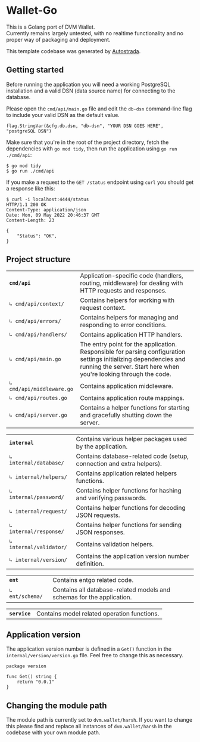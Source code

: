 # Wallet-Go

This is a Golang port of DVM Wallet.
<br>
Currently remains largely untested, with no realtime functionality and no proper way of packaging and deployment.
<br>

This template codebase was generated by [Autostrada](https://autostrada.dev/).

## Getting started

Before running the application you will need a working PostgreSQL installation and a valid DSN (data source name) for connecting to the database.

Please open the `cmd/api/main.go` file and edit the `db-dsn` command-line flag to include your valid DSN as the default value.

```
flag.StringVar(&cfg.db.dsn, "db-dsn", "YOUR DSN GOES HERE", "postgreSQL DSN")
```

Make sure that you're in the root of the project directory, fetch the dependencies with `go mod tidy`, then run the application using `go run ./cmd/api`:

```
$ go mod tidy
$ go run ./cmd/api
```

If you make a request to the `GET /status` endpoint using `curl` you should get a response like this:

```
$ curl -i localhost:4444/status
HTTP/1.1 200 OK
Content-Type: application/json
Date: Mon, 09 May 2022 20:46:37 GMT
Content-Length: 23

{
    "Status": "OK",
}
```

## Project structure

|                           |                                                                                                                                                                                        |
|---------------------------|----------------------------------------------------------------------------------------------------------------------------------------------------------------------------------------|
| **`cmd/api`**             | Application-specific code (handlers, routing, middleware) for dealing with HTTP requests and responses.                                                                                |
| `↳ cmd/api/context/`      | Contains helpers for working with request context.                                                                                                                                     |
| `↳ cmd/api/errors/`       | Contains helpers for managing and responding to error conditions.                                                                                                                      |
| `↳ cmd/api/handlers/`     | Contains application HTTP handlers.                                                                                                                                                    |
| `↳ cmd/api/main.go`       | The entry point for the application. Responsible for parsing configuration settings initializing dependencies and running the server. Start here when you're looking through the code. |
| `↳ cmd/api/middleware.go` | Contains application middleware.                                                                                                                                                       |
| `↳ cmd/api/routes.go`     | Contains application route mappings.                                                                                                                                                   |
| `↳ cmd/api/server.go`     | Contains a helper functions for starting and gracefully shutting down the server.                                                                                                      |

|                         |                                                                       |
|-------------------------|-----------------------------------------------------------------------|
| **`internal`**          | Contains various helper packages used by the application.             |
| `↳ internal/database/`  | Contains database-related code (setup, connection and extra helpers). |
| `↳ internal/helpers/`   | Contains application related helpers functions.                       |
| `↳ internal/password/`  | Contains helper functions for hashing and verifying passwords.        |
| `↳ internal/request/`   | Contains helper functions for decoding JSON requests.                 |
| `↳ internal/response/`  | Contains helper functions for sending JSON responses.                 |
| `↳ internal/validator/` | Contains validation helpers.                                          |
| `↳ internal/version/`   | Contains the application version number definition.                   |



|                 |                                                                       |
|-----------------|-----------------------------------------------------------------------|
| **`ent`**       | Contains entgo related code.                                          |
| `↳ ent/schema/` | Contains all database-related models and schemas for the application. |



|               |                                             |
|---------------|---------------------------------------------|
| **`service`** | Contains model related operation functions. |


## Application version

The application version number is defined in a `Get()` function in the `internal/version/version.go` file. Feel free to change this as necessary.

```
package version

func Get() string {
    return "0.0.1"
}
```

## Changing the module path

The module path is currently set to `dvm.wallet/harsh`. If you want to change this please find and replace all instances of `dvm.wallet/harsh` in the codebase with your own module path.